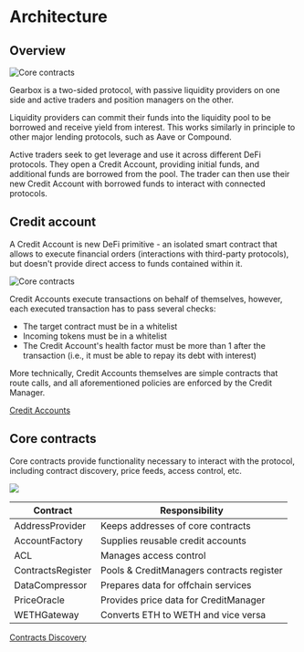 # Architecture

## Overview 

![Core contracts](/images/architecture.jpg)

Gearbox is a two-sided protocol, with passive liquidity providers on one side and active traders and position managers on the other.

Liquidity providers can commit their funds into the liquidity pool to be borrowed and receive yield from interest. This works similarly in principle to other major lending protocols, such as Aave or Compound.

Active traders seek to get leverage and use it across different DeFi protocols. They open a Credit Account, providing initial funds, and additional funds are borrowed from the pool. The trader can then use their new Credit Account with borrowed funds to interact with connected protocols.

## Credit account

A Credit Account is new DeFi primitive - an isolated smart contract that allows to execute financial orders
(interactions with third-party protocols), but doesn't provide direct access to funds contained within it.

![Core contracts](/images/core/execute-transaction.jpg)

Credit Accounts execute transactions on behalf of themselves, however, each executed transaction has to pass several checks:

- The target contract must be in a whitelist
- Incoming tokens must be in a whitelist 
- The Credit Account's health factor must be more than 1 after the transaction (i.e., it must be able to repay its debt with interest)

More technically, Credit Accounts themselves are simple contracts that route calls, and all aforementioned policies are enforced by the Credit Manager.

[Credit Accounts](../credit/intro.md)


## Core contracts

Core contracts provide functionality necessary to interact with the protocol, including contract discovery, price feeds, access control, etc.

![](/images/core/core.jpg)

| Contract             | Responsibility                              |
| -------------------- | ------------------------------------------- |
| AddressProvider      | Keeps addresses of core contracts           |
| AccountFactory       | Supplies reusable credit accounts           |
| ACL                  | Manages access control                      |
| ContractsRegister    | Pools & CreditManagers contracts register  |
| DataCompressor       | Prepares data for offchain services         |
| PriceOracle          | Provides price data for CreditManager       |
| WETHGateway          | Converts ETH to WETH and vice versa         |

[Contracts Discovery](./discovery)
